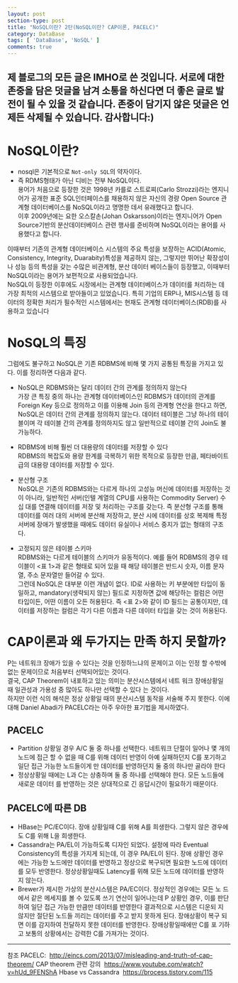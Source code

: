 ```yaml
---
layout: post
section-type: post
title: "NoSQL이란? 2탄(NoSQL이란? CAP이론, PACELC)"
category: DataBase
tags: [ 'DataBase', 'NoSQL' ]
comments: true
---
```

제 블로그의 모든 글은 IMHO로 쓴 것입니다.
서로에 대한 존중을 담은 덧글을 남겨 소통을 하신다면 더 좋은 글로 발전이 될 수 있을 것 같습니다.
존중이 담기지 않은 덧글은 언제든 삭제될 수 있습니다.
감사합니다:)  
---  

# NoSQL이란?
- nosql은 기본적으로 `Not-only SQL`의 약자이다.
- 즉 RDMS형태가 아닌 디비는 전부 NoSQL이다.   
용어가 처음으로 등장한 것은 1998년 카를로 스트로찌(Carlo Strozzi)라는 엔지니어가 공개한 표준 SQL인터페이스를 채용하지 않은 자신의 경량 Open Source 관계형 데이터베이스를 NoSQL이라고 명명한 데서 유래했다고 합니다.  
이후 2009년에는 요한 오스칼손(Johan Oskarsson)이라는 엔지니어가 Open Source기반의 분산데이터베이스 관련 행사를 준비하며 NoSQL이라는 용어를 사용했다고 합니다.   
  
이때부터 기존의 관계형 데이터베이스 시스템의 주요 특성을 보장하는 ACID(Atomic, Consistency, Integrity, Duarabity)특성을 제공하지 않는, 그렇지만 뛰어난 확장성이나 성능 등의 특성을 갖는 수많은 비관계형, 분산 데이터 베이스들이 등장했고, 이때부터 NoSQL이라는 용어가 보편적으로 사용되었습니다.  
NoSQL이 등장한 이후에도 시장에서는 관계형 데이터베이스가 데이터를 처리하는 데 가장 최적의 시스템으로 받아들이고 있었습니다. 특히 기업의 ERP나, MIS시스템 등 데이터의 정확한 처리가 필수적인 시스템에서는 현재도 관계형 데이터베이스(RDB)를 사용하고 있습니다  



# NoSQL의 특징

그럼에도 불구하고 NoSQL은 기존 RDBMS에 비해 몇 가지 공통된 특징을 가지고 있다. 이를 정리하면 다음과 같다.   
- NoSQL은 RDBMS와는 달리 데이터 간의 관계를 정의하지 않는다  
가장 큰 특징 중의 하나는 관계형 데이터베이스인 RDBMS가 데이터의 관계를 Foreign Key 등으로 정의하고 이를 이용해 Join 등의 관계형 연산을 한다고 하면, NoSQL은 데이터 간의 관계를 정의하지 않는다. 데이터 테이블은 그냥 하나의 테이블이며 각 테이블 간의 관계를 정의하지도 않고 일반적으로 테이블 간의 Join도 불가능하다.  

- RDBMS에 비해 훨씬 더 대용량의 데이터를 저장할 수 있다  
RDBMS의 복잡도와 용량 한계를 극복하기 위한 목적으로 등장한 만큼, 페타바이트급의 대용량 데이터를 저장할 수 있다.  

- 분산형 구조  
NoSQL은 기존의 RDBMS와는 다르게 하나의 고성능 머신에 데이터를 저장하는 것이 아니라, 일반적인 서버(인텔 계열의 CPU를 사용하는 Commodity Server) 수십 대를 연결해 데이터를 저장 및 처리하는 구조를 갖는다. 즉 분산형 구조를 통해 데이터를 여러 대의 서버에 분산해 저장하고, 분산 시에 데이터를 상호 복제해 특정 서버에 장애가 발생했을 때에도 데이터 유실이나 서비스 중지가 없는 형태의 구조다.  

- 고정되지 않은 테이블 스키마   
RDBMS와는 다르게 테이블의 스키마가 유동적이다. 예를 들어 RDBMS의 경우 테이블이 <표 1>과 같은 형태로 되어 있을 때 해당 테이블은 반드시 숫자, 이름 문자열, 주소 문자열만 들어갈 수 있다.  
그런데 NoSQL은 대부분 이런 개념이 없다. ID로 사용하는 키 부분에만 타입이 동일하고, mandatory(생략되지 않는) 필드로 지정하면 값에 해당하는 컬럼은 어떤 타입이든, 어떤 이름이 오든 허용된다. 즉 <표 2>와 같이 ID 필드는 공통이지만, 데이터를 저장하는 컬럼은 각기 다른 이름과 다른 데이터 타입을 갖는 것이 허용된다.  



# CAP이론과 왜 두가지는 만족 하지 못할까?
P는 네트워크 장애가 있을 수 있다는 것을 인정하느냐의 문제이고 이는 인정 할 수밖에 없는 문제이므로 처음부터 선택되어있는 것이다.  
결국, CAP Theorem이 내포하고 있는 의미는 분산시스템에서 네트 워크 장애상황일 때 일관성과 가용성 중 많아도 하나만 선택할 수 있다 는 것이다.  
하지만 이런 식의 해석은 정상 상황일 때의 분산시스템 동작을 서술해 주지 못한다. 이에 대해 Daniel Abadi가 PACELC라는 아주 우아한 표기법을 제시하였다.  




## PACELC
- Partition 상황일 경우 A/C 둘 중 하나를 선택한다. 네트워크 단절이 일어나 몇 개의 노드에 접근 할 수 없을 때 C를 위해 데이터 반영이 아예 실패하던지 C를 포기하고 일단 접근 가능한 노드들이게 만 데이터를 반영하던지 둘 중의 하나만 골라야 한다
- 정상상황일 때에는 L과 C는 상충하며 둘 중 하나를 선택해야 한다. 모든 노드들에 새로운 데이터 를 반영하는 것은 상대적으로 긴 응답시간이 필요하기 때문이다.




## PACELC에 따른 DB
- HBase는 PC/EC이다. 장애 상황일때 C를 위해 A를 희생한다. 그렇지 않은 경우에도 C를 위해 L을 희생한다.
- Cassandra는 PA/EL이 가능하도록 디자인 되었다. 설정에 따라 Eventual Consistency의 특성을 가지게 되는데, 이 경우 PA/EL이 된다. 장애 상황인 경우 에는 가능한 노드에만 데이터를 반영하고 정상으로 복구되면 필요한 노드에 데이터 를 모두 반영한다. 정상상황일때도 Latency를 위해 모든 노드에 데이터를 반영하 지 않는다.
- Brewer가 제시한 가상의 분산시스템은 PA/EC이다. 정상적인 경우에는 모든 노 드에서 같은 메세지를 볼 수 있도록 쓰기 연산이 일어나는데 P 상황인 경우, 이를 판단하여 일단 접근 가능한 만큼만 데이터를 반영한다 결과적으로 시스템은 디운되 지 않지만 절단된 노드들 끼리는 데이터를 주고 받지 못하게 된다. 장애상황이 복구 되면 이를 감지하여 전달하지 못한 데이터를 반영한다. 장애상황일때에만 C를 포 기하고 보통의 상황에서는 강력한 C를 가져가는 것이다.


---
참조
PACELC:  http://eincs.com/2013/07/misleading-and-truth-of-cap-theorem/
CAP theorem 관련 강의  https://www.youtube.com/watch?v=hUd_9FENShA
Hbase vs Cassandra  https://brocess.tistory.com/115